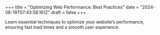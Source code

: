 +++
title = "Optimizing Web Performance: Best Practices"
date = "2024-08-19T07:43:58.161Z"
draft = false
+++

  Learn essential techniques to optimize your website’s performance, ensuring fast load times and a smooth user experience.
        